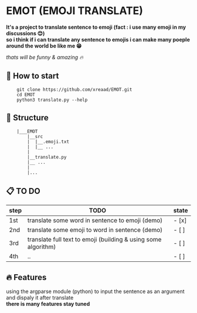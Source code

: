 # EMOT (EMOJI TRANSLATE)
__It's a project to translate sentence to emoji (fact : i use many emoji in my discussions :blush:)__ <br>
__so i think if i can translate any sentence to emojis i can make many poeple around the world be like me :grin:__ <br>

_thats will be funny & amazing :fire:_

## :pushpin: How to start

```
    git clone https://github.com/xreaad/EMOT.git
    cd EMOT
    python3 translate.py --help
```

## :dart: Structure

```shell
    |___EMOT
        |__src
        |  |__.emoji.txt
        |  |__ ...
        |
        |__translate.py
        |__ ...
        |
        |...
```

## :clipboard: TO DO

|step |                         TODO                                   | state |
|-----|----------------------------------------------------------------|-------|
| 1st | translate some word in sentence to emoji (demo)                |- [x]  |
| 2nd | translate some emoji to word in sentence (demo)                |- [ ]  |
| 3rd | translate full text to emoji (building & using some algorithm) |- [ ]  |
| 4th |  ..                                                            |- [ ]  |

## :fire: Features 

using the argparse module (python) to input the sentence as an argument and dispaly it after translate <br>
__there is many features stay tuned__
